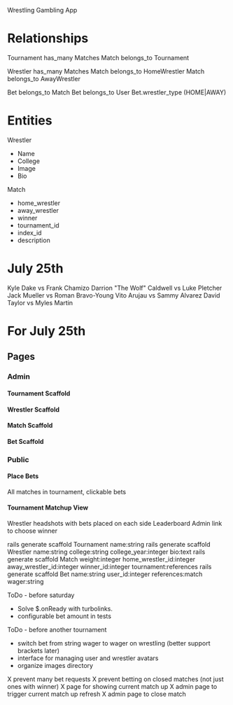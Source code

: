 Wrestling Gambling App

# Relationships
Tournament has_many Matches
Match belongs_to Tournament

Wrestler has_many Matches
Match belongs_to HomeWrestler
Match belongs_to AwayWrestler

Bet belongs_to Match
Bet belongs_to User
Bet.wrestler_type (HOME|AWAY)

# Entities
Wrestler
- Name
- College
- Image
- Bio

Match
- home_wrestler
- away_wrestler
- winner
- tournament_id
- index_id
- description

# July 25th
Kyle Dake vs Frank Chamizo 
Darrion "The Wolf" Caldwell vs Luke Pletcher
Jack Mueller vs Roman Bravo-Young 
Vito Arujau vs Sammy Alvarez
David Taylor vs Myles Martin

# For July 25th
## Pages
### Admin
#### Tournament Scaffold
#### Wrestler Scaffold
#### Match Scaffold
#### Bet Scaffold

### Public
#### Place Bets
All matches in tournament, clickable bets

#### Tournament Matchup View
Wrestler headshots with bets placed on each side
Leaderboard
Admin link to choose winner



rails generate scaffold Tournament name:string
rails generate scaffold Wrestler name:string college:string college_year:integer bio:text
rails generate scaffold Match weight:integer home_wrestler_id:integer away_wrestler_id:integer winner_id:integer tournament:references
rails generate scaffold Bet name:string user_id:integer references:match wager:string

ToDo - before saturday
- Solve $.onReady with turbolinks.
- configurable bet amount in tests

ToDo - before another tournament
- switch bet from string wager to wager on wrestling (better support brackets later)
- interface for managing user and wrestler avatars
- organize images directory

X prevent many bet requests
X prevent betting on closed matches (not just ones with winner)
X page for showing current match up
X admin page to trigger current match up refresh
X admin page to close match

